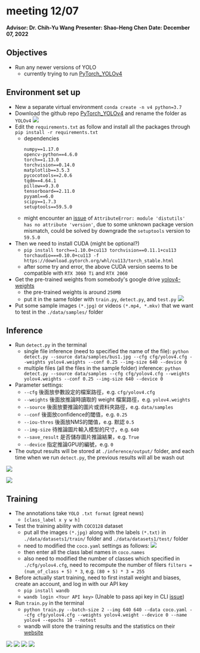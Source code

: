 # **meeting 12/07**
**Advisor: Dr. Chih-Yu Wang**
**Presenter: Shao-Heng Chen**
**Date: December 07, 2022**


## **Objectives**
- Run any newer versions of YOLO
  - currently trying to run [PyTorch_YOLOv4](https://github.com/WongKinYiu/PyTorch_YOLOv4)


## **Environment set up**
- New a separate virtual environment ```conda create -n v4 python=3.7```
- Download the github repo [PyTorch_YOLOv4](https://github.com/WongKinYiu/PyTorch_YOLOv4) and rename the folder as ```YOLOv4```
![](https://i.imgur.com/bzV2idh.png)
- Edit the ```requirements.txt``` as follow and install all the packages through ```pip install -r requirements.txt```
  - dependencies
    ```python!
    numpy==1.17.0
    opencv-python==4.6.0
    torch==1.13.0
    torchvision==0.14.0
    matplotlib==3.5.3
    pycocotools==2.0.6
    tqdm==4.64.1
    pillow==9.3.0
    tensorboard==2.11.0
    pyyaml==6.0
    scipy==1.7.3
    setuptools==59.5.0
    ```
  - might encounter an [issue](https://github.com/pytorch/pytorch/issues/69894) of ```AttributeError: module 'distutils' has no attribute 'version'```, due to some unknown package version mismatch, could be solved by downgrade the ```setuptools``` version to ```59.5.0```
- Then we need to install CUDA (might be optional?)
  - ```pip install torch==1.10.0+cu113 torchvision==0.11.1+cu113 torchaudio===0.10.0+cu113 -f https://download.pytorch.org/whl/cu113/torch_stable.html```
  - after some try and error, the above CUDA version seems to be compatible with ```RTX 3060 Ti``` and ```RTX 2060```
- Get the pre-trained weights from somebody's google drive [yolov4-weights](https://drive.google.com/file/d/1TSvLHH48eJJk7Glr5p2lscVet2jCazhi/view)
  - the pre-trained weights is around ```250MB```
  - put it in the same folder with ```train.py```, ```detect.py```, and ```test.py```
  ![](https://i.imgur.com/bs1yjGH.png)
- Put some sample images ```(*.jpg)``` or videos ```(*.mp4, *.mkv)``` that we want to test in the ```./data/samples/``` folder

## **Inference**
- Run ```detect.py``` in the terminal
  - single file inference (need to specified the name of the file): ```python detect.py --source data/samples/bus1.jpg --cfg cfg/yolov4.cfg --weights yolov4.weights --conf 0.25 --img-size 640 --device 0```
  - multiple files (all the files in the sample folder) inference: ```python detect.py --source data/samples --cfg cfg/yolov4.cfg --weights yolov4.weights --conf 0.25 --img-size 640 --device 0```
- Parameter settings:
  - ```--cfg``` 後面放參數設定的檔案路徑，e.g. ```cfg/yolov4.cfg```
  - ```--weights``` 後面放推論時讀取的 weight 檔案路徑，e.g. ```yolov4.weights```
  - ```--source``` 後面放要推論的圖片或資料夾路徑，e.g. ```data/samples```
  - ```--conf``` 後面放confidence的閾值，e.g. ```0.25```
  - ```--iou-thres``` 後面放NMS的閾值，e.g. 默認 ```0.5```
  - ```--img-size``` 待推論圖片輸入模型的尺寸，e.g. ```640```
  - ```--save_result``` 是否儲存圖片推論結果，e.g. ```True```
  - ```--device``` 指定推論GPU的編號，e.g. ```0```
- The output results will be stored at ```./inference/output/``` folder, and each time when we run ```detect.py```, the previous results will all be wash out

![](https://i.imgur.com/ZEtGtwL.png)

![](https://i.imgur.com/aBwds0E.jpg)

## **Training**
- The annotations take ```YOLO .txt format``` (great news) 
  - ```[class_label x y w h]```
- Test the training ability with ```COCO128``` dataset
  - put all the images ```(*.jpg)``` along with the labels ```(*.txt)``` in ```./data/datasets1/train/``` folder and ```./data/datasets1/test/``` folder 
  - need to modified the ```coco.yaml``` settings as follows:
  ![](https://i.imgur.com/FtJWOnd.png)
  - then enter all the class label names in ```coco.names```
  - also need to modified the number of classes which specified in ```./cfg/yolov4.cfg```, need to recompute the number of filers ```filters = (num_of_class + 5) * 3```, e.g. ```(80 + 5) * 3 = 255```
- Before actually start training, need to first install weight and biases, create an account, and log in with our API key
  - ```pip install wandb```
  - ```wandb login <Your API key>``` (Unable to pass api key in CLI [issue](https://github.com/wandb/wandb/issues/2878))
- Run ```train.py``` in the terminal
  - ```python train.py --batch-size 2 --img 640 640 --data coco.yaml --cfg cfg/yolov4.cfg --weights yolov4.weight --device 0 --name yolov4 --epochs 10 --notest```
  - wandb will store the training results and the statistics on their [website](https://wandb.ai/wcsp826/YOLOv4/runs/32syfunv/overview?workspace=user-wcsp826) 

![](https://i.imgur.com/xpMJY5f.png)
![](https://i.imgur.com/BClgm4r.png)
![](https://i.imgur.com/3TFBJnX.png)
![](https://i.imgur.com/jigoxc0.png)

